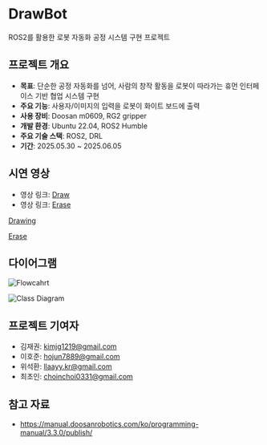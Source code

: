 <!--

# dr_writer
로봇팔 글 따라쓰기 프로젝트

## Requirement
### 1. Set Coord and Tool/TCP in Teaching Pendent

1.1 set coord
- type : 점
- 544.800, -348.390, 619.310, 90.0, -91.825, 90.0

1.2 tool/tcp
- tool : Tool Weight
- tcp : GripperDA_v1

### 2. Add & Build
```
# ~/ros2_ws/src/doosan-robot2/dsr_common2/imp/DSR_ROBOT2.py
# move reference
DR_WHITE_BOARD2 = 110  # your coord id
```

## How to use it

### Terminal 1
ros2 launch dsr_bringup2 dsr_bringup2_rviz.launch.py mode:=real model:=m0609 host:=192.168.1.100

### Terminal 2
ros2 run dr_write multi_stroke_drawing

### Terminal 3
ros2 run dr_write multi_stroke_board

### reference

[참고영상](https://drive.google.com/file/d/1LCZrqFsJVc3LZubnmM08KKs--QvzH3l-/view?usp=sharing)

-->





# DrawBot
ROS2를 활용한 로봇 자동화 공정 시스템 구현 프로젝트

## 프로젝트 개요

- **목표**: 단순한 공정 자동화를 넘어, 사람의 창작 활동을 로봇이 따라가는 휴먼 인터페이스 기반 협업 시스템 구현
- **주요 기능**: 사용자/이미지의 입력을 로봇이 화이트 보드에 출력
- **사용 장비**: Doosan m0609, RG2 gripper
- **개발 환경**: Ubuntu 22.04, ROS2 Humble
- **주요 기술 스택**: ROS2, DRL
- **기간**: 2025.05.30 ~ 2025.06.05

## 시연 영상

- 영상 링크: [Draw](https://youtu.be/NOHitKVgsI4)
- 영상 링크: [Erase](https://youtu.be/iGi9yeOYFWk)

[Drawing](https://github.com/user-attachments/assets/f547e5a1-995f-4640-8ace-7e6315c9316e)

[Erase](https://github.com/user-attachments/assets/134f90ca-ee6f-42eb-8520-8dc8504165ad)

## 다이어그램

![Flowcahrt](https://github.com/user-attachments/assets/9a451a1b-6d50-435c-8902-3749067926d0)

![Class Diagram](https://github.com/user-attachments/assets/51778c67-cfdf-4e92-8360-83c9d434dc33)

## 프로젝트 기여자

- 김재권: kimjg1219@gmail.com
- 이호준: hojun7889@gmail.com
- 위석환: llaayy.kr@gmail.com
- 최초인: choinchoi0331@gmail.com

## 참고 자료

- https://manual.doosanrobotics.com/ko/programming-manual/3.3.0/publish/

